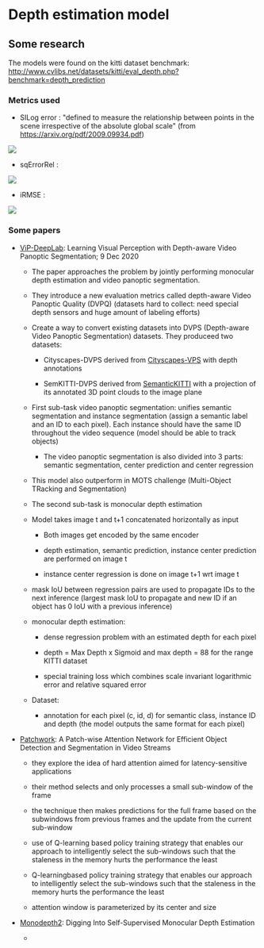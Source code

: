 # Depth estimation model

## Some research

The models were found on the kitti dataset benchmark: http://www.cvlibs.net/datasets/kitti/eval_depth.php?benchmark=depth_prediction

### Metrics used 

* SILog error : "defined to measure the relationship between points in the scene irrespective of the absolute global scale" (from https://arxiv.org/pdf/2009.09934.pdf)

<img src="https://render.githubusercontent.com/render/math?math=SILog=\frac{1}{T}\sum_{i}^{}d_{i}^{2}-\frac{1}{T^{2}}(\sum_{i}^{}d_{i})^{2}\text{,%20with%20}d_{i}=log(y_{i})-log(y_{i}^{*})">

* sqErrorRel : 

<img src="https://render.githubusercontent.com/render/math?math=SRE=\sqrt{\frac{1}{T}\sum_{i}^{}}\frac{\left|\left|y_{i}-y_{i}^{*}\right|\right|^{2}}{y_{i}^{*}}">


* iRMSE :

<img src="https://render.githubusercontent.com/render/math?math=iRMSE=\sqrt{\frac{1}{\left|N\right|}\sum_{i\in%20N}^{}\left|\frac{1}{d_{i}}-\frac{1}{d_{i}^{*}}\right|}">

### Some papers

* [ViP-DeepLab](https://arxiv.org/pdf/2012.05258.pdf): Learning Visual Perception with Depth-aware Video Panoptic
Segmentation; 9 Dec 2020

  * The paper approaches the problem by jointly performing monocular depth estimation and video panoptic segmentation.

  * They introduce a new evaluation metrics called depth-aware Video Panoptic Quality (DVPQ) (datasets hard to collect: need special depth sensors and huge amount of labeling efforts)

  * Create a way to convert existing datasets into DVPS (Depth-aware Video Panoptic Segmentation) datasets. They produceed two datasets: 

    * Cityscapes-DVPS derived from [Cityscapes-VPS](https://paperswithcode.com/dataset/cityscapes-vps) with depth annotations 

    * SemKITTI-DVPS derived from [SemanticKITTI](http://www.semantic-kitti.org/) with a projection of its annotated 3D point clouds to the image plane

  * First sub-task video panoptic segmentation: unifies semantic segmentation and instance segmentation (assign a semantic label and an ID to each pixel). Each instance should have the same ID throughout the video sequence (model should be able to track objects)

    * The video panoptic segmentation is also divided into 3 parts: semantic segmentation, center prediction and center regression

  * This model also outperform in MOTS challenge (Multi-Object TRacking and Segmentation)

  * The second sub-task is monocular depth estimation

  * Model takes image t and t+1 concatenated horizontally as input

    * Both images get encoded by the same encoder

    * depth estimation, semantic prediction, instance center prediction are performed on image t

    * instance center regression is done on image t+1 wrt image t

  * mask IoU between regression pairs are used to propagate IDs to the next inference (largest mask IoU to propagate and new ID if an object has 0 IoU with a previous inference)

  * monocular depth estimation: 

    * dense regression problem with an estimated depth for each pixel

    * depth = Max Depth x Sigmoid and max depth = 88 for the range KITTI dataset

    * special training loss which combines scale invariant logarithmic error and relative squared error

  * Dataset:

    * annotation for each pixel (c, id, d) for semantic class, instance ID and depth (the model outputs the same format for each pixel)


* [Patchwork](https://arxiv.org/pdf/1904.01784.pdf): A Patch-wise Attention Network for
Efficient Object Detection and Segmentation in Video Streams

  * they explore the idea of hard attention aimed for latency-sensitive applications
  
  * their method selects and only processes a small sub-window of the frame
  
  * the technique then makes predictions for the full frame based on the subwindows from previous frames and the update from the current sub-window
  
  *  use of Q-learning based policy training strategy that enables our approach to intelligently select the sub-windows such that the staleness in the memory hurts the performance the least
  
  *  Q-learningbased policy training strategy that enables our approach to intelligently select the sub-windows such that the staleness in the memory hurts the performance the least
  
  * attention window is parameterized by its center and size

* [Monodepth2](https://arxiv.org/pdf/1806.01260.pdf): Digging Into Self-Supervised Monocular Depth Estimation

  * 